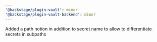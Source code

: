 ```yaml
---
'@backstage/plugin-vault': minor
'@backstage/plugin-vault-backend': minor
---
```


Added a path notion in addition to secret name to allow to differentiate secrets in subpaths
